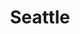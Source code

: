 ---
title: Seattle
impact_text: >-
    Donate to one of the organizations below and your local Global Shapers Hub will match your donation, up to a certain amount, with a unique approach of matching 1 volunteer hour for every $100 after that. Help us to double your impact.

    The Hub can match up to $3,000 and will match with volunteer hours above that.
orgs:
  - name: 'Sound Generations'
    description: >-
      Established in 1967, Sound Generations is a comprehensive non-profit organization that serves older adults and adults with disabilities in King County. Sound Generations, previously known as Senior Services, supports almost 54,000 people annually. Our organization is Washington State’s largest provider of comprehensive services for aging adults and their loved ones located in King County.
    link: 'https://app.mobilecause.com/f/1o3y/n?vid=gqdwe'
  
---